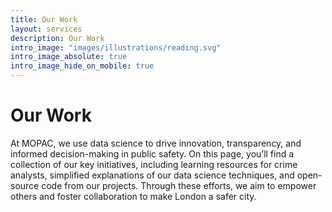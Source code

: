 ```yaml
---
title: Our Work
layout: services
description: Our Work
intro_image: "images/illustrations/reading.svg"
intro_image_absolute: true
intro_image_hide_on_mobile: true
---
```


# Our Work

At MOPAC, we use data science to drive innovation, transparency, and informed decision-making in public safety. On this page, you’ll find a collection of our key initiatives, including learning resources for crime analysts, simplified explanations of our data science techniques, and open-source code from our projects. Through these efforts, we aim to empower others and foster collaboration to make London a safer city.